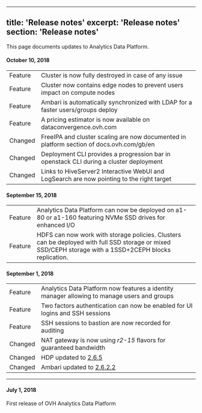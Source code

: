 

---
title: 'Release notes'
excerpt: 'Release notes'
section: 'Release notes'
---

This page documents updates to Analytics Data Platform.
#### October 10, 2018
<table class="table-features">
<tbody>
<tr>
<td>
<span class="label release success">Feature</span>
</td>
<td>
Cluster is now fully destroyed in case of any issue
</td>
</tr>
<tr>
<td>
<span class="label release success">Feature</span>
</td>
<td>
Cluster now contains edge nodes to prevent users impact on compute nodes
</td>
</tr>
<tr>
<td>
<span class="label release success">Feature</span>
</td>
<td>
Ambari is automatically synchronized with LDAP for a faster users/groups deploy
</td>
</tr>
<tr>
<td>
<span class="label release success">Feature</span>
</td>
<td>
A pricing estimator is now available on dataconvergence.ovh.com
</td>
</tr>
<tr>
<td>
<span class="label release success">Changed</span>
</td>
<td>
FreeIPA and cluster scaling are now documented in platform section of docs.ovh.com/gb/en
</td>
</tr>
<tr>
<td>
<span class="label release success">Changed</span>
</td>
<td>
Deployment CLI provides a progression bar in openstack CLI during a cluster deployment
</td>
</tr>
<tr>
<td>
<span class="label release success">Changed</span>
</td>
<td>
Links to HiveServer2 Interactive WebUI and LogSearch are now pointing to the right target 
</td>
</tr>
</tbody>
</table>

#### September 15, 2018

<table class="table-features">
<tbody>
<tr>
<td>
<span class="label release success">Feature</span>
</td>
<td>
Analytics Data Platform can now be deployed on a1-80 or a1-160 featuring NVMe SSD drives for enhanced I/O
</td>
</tr>
<tr>
<td>
<span class="label release success">Feature</span>
</td>
<td>
HDFS can now work with storage policies. Clusters can be deployed with full SSD storage or mixed SSD/CEPH storage with a
1SSD+2CEPH blocks replication.
</td>
</tr>
</tbody>
</table>


#### September 1, 2018

<table class="table-features">
<tbody>
<tr>
<td>
<span class="label release success">Feature</span>
</td>
<td>
Analytics Data Platform now features a identity manager allowing to manage users and groups
</td>
</tr>
<tr>
<td>
<span class="label release success">Feature</span>
</td>
<td>
Two factors authentication can now be enabled for UI logins and SSH sessions
</td>
</tr>
<tr>
<td>
<span class="label release success">Feature</span>
</td>
<td>
SSH sessions to bastion are now recorded for auditing
</td>
</tr>
<tr>
<td>
<span class="label release warning">Changed</span>
</td>
<td>
NAT gateway is now using <i>r2-15</i> flavors for guaranteed bandwidth
</td>
</tr>
<tr>
<td>
<span class="label release warning">Changed</span>
</td>
<td>
HDP updated to <a href="https://docs.hortonworks.com/HDPDocuments/HDPforCloud/HDPforCloud-2.6.5/bk_release-notes/content/ch_relnotes.html">2.6.5</a>
</td>
</tr>
<tr>
<td>
<span class="label release warning">Changed</span>
</td>
<td>
Ambari updated to <a href="https://docs.hortonworks.com/HDPDocuments/Ambari-2.6.2.2/bk_ambari-release-notes/content/ambari_relnotes-2.6.2.2-fixed-issues.html">2.6.2.2</a>
</td>
</tr>
</tbody>
</table>


___

#### July 1, 2018

First release of OVH Analytics Data Platform



